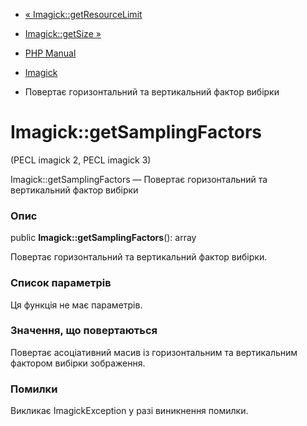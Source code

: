 - [« Imagick::getResourceLimit](imagick.getresourcelimit.md)
- [Imagick::getSize »](imagick.getsize.md)

- [PHP Manual](index.md)
- [Imagick](class.imagick.md)
- Повертає горизонтальний та вертикальний фактор вибірки

# Imagick::getSamplingFactors

(PECL imagick 2, PECL imagick 3)

Imagick::getSamplingFactors — Повертає горизонтальний та вертикальний
фактор вибірки

### Опис

public **Imagick::getSamplingFactors**(): array

Повертає горизонтальний та вертикальний фактор вибірки.

### Список параметрів

Ця функція не має параметрів.

### Значення, що повертаються

Повертає асоціативний масив із горизонтальним та вертикальним фактором
вибірки зображення.

### Помилки

Викликає ImagickException у разі виникнення помилки.
